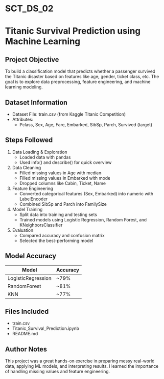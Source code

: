 # SCT_DS_02

# Titanic Survival Prediction using Machine Learning
## Project Objective
   To build a classification model that predicts whether a passenger survived the Titanic disaster based on features like age, gender, ticket class, etc. The goal is to explore data preprocessing, feature engineering, and machine learning modeling.

## Dataset Information
   - Dataset File: train.csv (from Kaggle Titanic Competition)
- Attributes:
  - Pclass, Sex, Age, Fare, Embarked, SibSp, Parch, Survived (target)

## Steps Followed
1. Data Loading & Exploration
   - Loaded data with pandas
   - Used info() and describe() for quick overview
2. Data Cleaning
   - Filled missing values in Age with median
   - Filled missing values in Embarked with mode
   - Dropped columns like Cabin, Ticket, Name
3. Feature Engineering
   - Converted categorical features (Sex, Embarked) into numeric with LabelEncoder
   - Combined SibSp and Parch into FamilySize
4. Model Training
   - Split data into training and testing sets
   - Trained models using Logistic Regression, Random Forest, and KNeighborsClassifier
5. Evaluation
   - Compared accuracy and confusion matrix
   - Selected the best-performing model

## Model Accuracy

| Model              | Accuracy |
|-------------------|----------|
| LogisticRegression| ~79%     |
| RandomForest      | ~81%     |
| KNN               | ~77%     |

## Files Included
   - train.csv
   - Titanic_Survival_Prediction.ipynb
   - README.md

## Author Notes
   This project was a great hands-on exercise in preparing messy real-world data, applying ML models, and interpreting results. I learned the importance of handling missing values and feature engineering.
